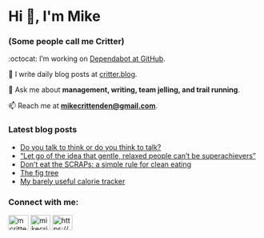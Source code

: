 # Hi 👋, I'm Mike
### (Some people call me Critter)

:octocat: I’m working on [Dependabot at GitHub](https://github.com/features/security).

📝 I write daily blog posts at [critter.blog](https://critter.blog).

💬 Ask me about **management, writing, team jelling, and trail running**.

📫 Reach me at **mikecrittenden@gmail.com**.

### Latest blog posts
<!-- BLOG-POST-LIST:START -->
- [Do you talk to think or do you think to talk?](https://critter.blog/2025/02/24/do-you-talk-to-think-or-do-you-think-to-talk/)
- [“Let go of the idea that gentle, relaxed people can’t be superachievers”](https://critter.blog/2025/02/03/let-go-of-the-idea-that-gentle-relaxed-people-cant-be-superachievers/)
- [Don’t eat the SCRAPs: a simple rule for clean eating](https://critter.blog/2025/01/03/dont-eat-the-scraps-a-simple-rule-for-clean-eating/)
- [The fig tree](https://critter.blog/2025/01/02/the-fig-tree/)
- [My barely useful calorie tracker](https://critter.blog/2024/12/02/my-barely-useful-calorie-tracker/)
<!-- BLOG-POST-LIST:END -->

<h3 align="left">Connect with me:</h3>
<p align="left">
<a href="https://twitter.com/mcrittenden" target="blank"><img align="center" src="https://raw.githubusercontent.com/rahuldkjain/github-profile-readme-generator/master/src/images/icons/Social/twitter.svg" alt="mcrittenden" height="30" width="40" /></a>
<a href="https://linkedin.com/in/mikecrittenden" target="blank"><img align="center" src="https://raw.githubusercontent.com/rahuldkjain/github-profile-readme-generator/master/src/images/icons/Social/linked-in-alt.svg" alt="mikecrittenden" height="30" width="40" /></a>
<a href="https://critter.blog/feed/" target="blank"><img align="center" src="https://raw.githubusercontent.com/rahuldkjain/github-profile-readme-generator/master/src/images/icons/Social/rss.svg" alt="https://critter.blog/feed/" height="30" width="40" /></a>
</p>
